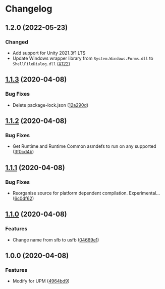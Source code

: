 # Changelog

## 1.2.0 (2022-05-23)

### Changed

- Add support for Unity 2021.3f1 LTS
- Update Windows wrapper library from `System.Windows.Forms.dll` to `ShellFileDialog.dll` ([#122](https://github.com/gkngkc/UnityStandaloneFileBrowser/issues/122#issuecomment-1121909572))

## [1.1.3](https://github.com/adrenak/usfb/compare/v1.1.2...v1.1.3) (2020-04-08)

### Bug Fixes

* Delete package-lock.json ([12a290d](https://github.com/adrenak/usfb/commit/12a290d8639f93e2c0848360f714cd485fca0529))

## [1.1.2](https://github.com/adrenak/usfb/compare/v1.1.1...v1.1.2) (2020-04-08)


### Bug Fixes

* Get Runtime and Runtime Common asmdefs to run on any supported ([3f0cd4b](https://github.com/adrenak/usfb/commit/3f0cd4bc23033aa3a3f8cc4844643adaa213d02c))

## [1.1.1](https://github.com/adrenak/usfb/compare/v1.1.0...v1.1.1) (2020-04-08)


### Bug Fixes

* Reorganise source for platform dependent compilation. Experimental... ([6c0df62](https://github.com/adrenak/usfb/commit/6c0df62a73985a532d4dabefeaa9e94c671ab0d7))

## [1.1.0](https://github.com/adrenak/usfb/compare/v1.0.0...v1.1.0) (2020-04-08)

### Features

* Change name from sfb to usfb ([04669e1](https://github.com/adrenak/usfb/commit/04669e1663ea86e1103ecb07ebbafc3ec7ea5445))

## 1.0.0 (2020-04-08)


### Features

* Modify for UPM ([4964bd9](https://github.com/adrenak/UnityStandaloneFileBrowser/commit/4964bd9ce93fe6b8938a2d30d7bec5da9d896a32))
